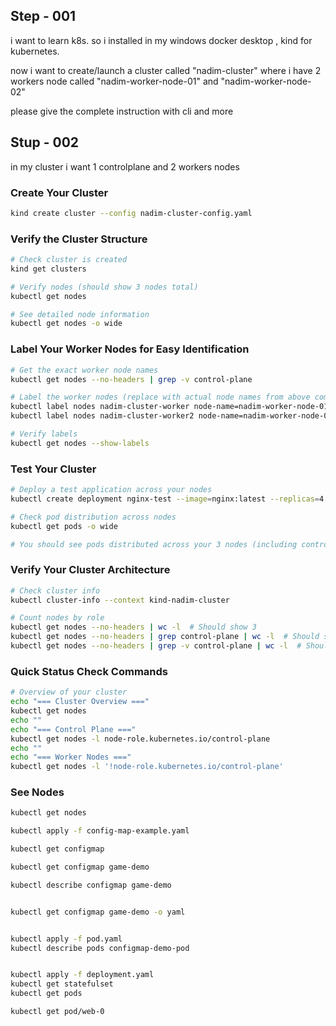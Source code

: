 ## Step - 001
i want to learn k8s. so i installed in my windows docker desktop , kind for kubernetes.

now i want to create/launch a cluster called "nadim-cluster" where i have 2 workers node called "nadim-worker-node-01" and "nadim-worker-node-02"

please give the complete instruction  with cli and more

## Stup - 002
in my cluster i want 1 controlplane and 2 workers nodes

### Create Your Cluster
```bash
kind create cluster --config nadim-cluster-config.yaml
```
### Verify the Cluster Structure
```bash
# Check cluster is created
kind get clusters

# Verify nodes (should show 3 nodes total)
kubectl get nodes

# See detailed node information
kubectl get nodes -o wide
```
### Label Your Worker Nodes for Easy Identification
```bash
# Get the exact worker node names
kubectl get nodes --no-headers | grep -v control-plane

# Label the worker nodes (replace with actual node names from above command)
kubectl label nodes nadim-cluster-worker node-name=nadim-worker-node-01
kubectl label nodes nadim-cluster-worker2 node-name=nadim-worker-node-02

# Verify labels
kubectl get nodes --show-labels
```

### Test Your Cluster
```bash
# Deploy a test application across your nodes
kubectl create deployment nginx-test --image=nginx:latest --replicas=4

# Check pod distribution across nodes
kubectl get pods -o wide

# You should see pods distributed across your 3 nodes (including control-plane if you allow it)
```

### Verify Your Cluster Architecture
```bash
# Check cluster info
kubectl cluster-info --context kind-nadim-cluster

# Count nodes by role
kubectl get nodes --no-headers | wc -l  # Should show 3
kubectl get nodes --no-headers | grep control-plane | wc -l  # Should show 1  
kubectl get nodes --no-headers | grep -v control-plane | wc -l  # Should show 2
```

### Quick Status Check Commands
```bash
# Overview of your cluster
echo "=== Cluster Overview ==="
kubectl get nodes
echo ""
echo "=== Control Plane ==="
kubectl get nodes -l node-role.kubernetes.io/control-plane
echo ""  
echo "=== Worker Nodes ==="
kubectl get nodes -l '!node-role.kubernetes.io/control-plane'
```

### See Nodes
```bash
kubectl get nodes

kubectl apply -f config-map-example.yaml

kubectl get configmap

kubectl get configmap game-demo

kubectl describe configmap game-demo


kubectl get configmap game-demo -o yaml


kubectl apply -f pod.yaml
kubectl describe pods configmap-demo-pod


kubectl apply -f deployment.yaml
kubectl get statefulset
kubectl get pods

kubectl get pod/web-0
```